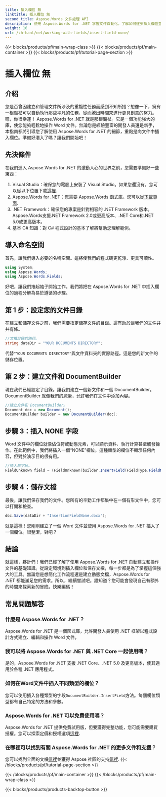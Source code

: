 ```yaml
---
title: 插入欄位 無
linktitle: 插入欄位 無
second_title: Aspose.Words 文件處理 API
description: 使用 Aspose.Words for .NET 掌握文件自動化。了解如何逐步插入欄位並簡化您的工作流程。非常適合各個層級的開發人員。
weight: 10
url: /zh-hant/net/working-with-fields/insert-field-none/
---
```


{{< blocks/products/pf/main-wrap-class >}}
{{< blocks/products/pf/main-container >}}
{{< blocks/products/pf/tutorial-page-section >}}

# 插入欄位 無

## 介紹

您是否曾因建立和管理文件所涉及的重複性任務而感到不知所措？想像一下，擁有一根魔杖可以自動執行那些平凡的任務，從而騰出時間來進行更具創意的努力。嗯，你很幸運！ Aspose.Words for .NET 就是那根魔杖。它是一個功能強大的庫，使您能夠輕鬆地操作 Word 文件。無論您是經驗豐富的開發人員還是新手，本指南都將引導您了解使用 Aspose.Words for .NET 的細節，重點是向文件中插入欄位。準備好潛入了嗎？讓我們開始吧！

## 先決條件

在我們進入 Aspose.Words for .NET 的激動人心的世界之前，您需要準備好一些東西：

1.  Visual Studio：確保您的電腦上安裝了 Visual Studio。如果您還沒有，您可以從以下位置下載[這裡](https://visualstudio.microsoft.com/downloads/).
2. Aspose.Words for .NET：您需要 Aspose.Words 函式庫。您可以從[下載頁面](https://releases.aspose.com/words/net/).
3. .NET Framework：確保您的專案是針對相容的 .NET Framework 版本。 Aspose.Words支援.NET Framework 2.0或更高版本、.NET Core和.NET 5.0或更高版本。
4. 基本 C# 知識：對 C# 程式設計的基本了解將幫助您理解範例。

## 導入命名空間

首先，讓我們導入必要的名稱空間。這將使我們的程式碼更乾淨、更具可讀性。

```csharp
using System;
using Aspose.Words;
using Aspose.Words.Fields;
```

好吧，讓我們捲起袖子開始工作。我們將把在 Aspose.Words for .NET 中插入欄位的過程分解為易於遵循的步驟。

## 第 1 步：設定您的文件目錄

在建立和儲存文件之前，我們需要指定儲存文件的目錄。這有助於讓我們的文件井井有條。

```csharp
//文檔目錄的路徑。
string dataDir = "YOUR DOCUMENTS DIRECTORY";
```

代替`"YOUR DOCUMENTS DIRECTORY"`與文件資料夾的實際路徑。這是您的新文件的儲存位置。

## 第 2 步：建立文件和 DocumentBuilder

現在我們已經設定了目錄，讓我們建立一個新文件和一個 DocumentBuilder。 DocumentBuilder 就像我們的魔筆，允許我們在文件中添加內容。

```csharp
//建立文件和 DocumentBuilder。
Document doc = new Document();
DocumentBuilder builder = new DocumentBuilder(doc);
```

## 步驟 3：插入 NONE 字段

Word 文件中的欄位就像佔位符或動態元素，可以顯示資料、執行計算甚至觸發操作。在此範例中，我們將插入一個“NONE”欄位。這種類型的欄位不顯示任何內容，但對於演示目的很有用。

```csharp
//插入無字段。
FieldUnknown field = (FieldUnknown)builder.InsertField(FieldType.FieldNone, false);
```

## 步驟 4：儲存文檔

最後，讓我們保存我們的文件。您所有的辛勤工作都集中在一個有形文件中，您可以打開和檢查。

```csharp
doc.Save(dataDir + "InsertionFieldNone.docx");
```

就是這樣！您剛剛建立了一個 Word 文件並使用 Aspose.Words for .NET 插入了一個欄位。很整潔，對吧？

## 結論

就這樣，夥計們！我們已經了解了使用 Aspose.Words for .NET 自動建立和操作文件的基礎知識。從設定環境到插入欄位和保存文檔，每一步都是為了掌握這個強大的工具。無論您是想簡化工作流程還是建立動態文檔，Aspose.Words for .NET 都能滿足您的需求。所以，繼續嘗試吧。誰知道？您可能會發現自己有額外的時間來探索新的冒險。快樂編碼！

## 常見問題解答

### 什麼是 Aspose.Words for .NET？
Aspose.Words for .NET 是一個函式庫，允許開發人員使用 .NET 框架以程式設計方式建立、編輯和操作 Word 文件。

### 我可以將 Aspose.Words for .NET 與 .NET Core 一起使用嗎？
是的，Aspose.Words for .NET 支援 .NET Core、.NET 5.0 及更高版本，使其適用於各種 .NET 應用程式。

### 如何在Word文件中插入不同類型的欄位？
您可以使用插入各種類型的字段`DocumentBuilder.InsertField`方法。每個欄位類型都有自己特定的方法和參數。

### Aspose.Words for .NET 可以免費使用嗎？
 Aspose.Words for .NET 提供免費試用版，但要獲得完整功能，您可能需要購買授權。您可以探索定價和授權選項[這裡](https://purchase.aspose.com/buy).

### 在哪裡可以找到有關 Aspose.Words for .NET 的更多文件和支援？
您可以找到全面的文檔[這裡](https://reference.aspose.com/words/net/)並獲得 Aspose 社區的支持[這裡](https://forum.aspose.com/c/words/8).
{{< /blocks/products/pf/tutorial-page-section >}}

{{< /blocks/products/pf/main-container >}}
{{< /blocks/products/pf/main-wrap-class >}}

{{< blocks/products/products-backtop-button >}}

